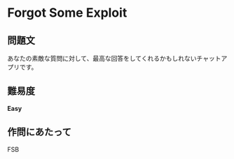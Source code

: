 # Forgot Some Exploit 

## 問題文
あなたの素敵な質問に対して、最高な回答をしてくれるかもしれないチャットアプリです。

## 難易度
**Easy**

## 作問にあたって
FSB
